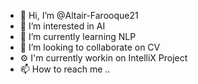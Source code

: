 - 👋 Hi, I’m @Altair-Farooque21
- 👀 I’m interested in AI
- 🌱 I’m currently learning NLP
- 💞️ I’m looking to collaborate on CV
- ⚙  I'm currently workin on IntelliX Project
- 📫 How to reach me ..

<!---
Altair-Farooque21/Altair-Farooque21 is a ✨ special ✨ repository because its `README.md` (this file) appears on your GitHub profile.
You can click the Preview link to take a look at your changes.
--->
